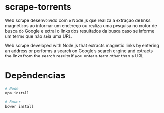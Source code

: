 # scrape-torrents

Web scrape desenvolvido com o Node.js que realiza a extração de links magnéticos ao informar um endereço ou realiza uma pesquisa no motor de busca do Google e extrai o links dos resultados da busca caso se informe um termo que não seja uma URL.

Web scrape developed with Node.js that extracts magnetic links by entering an address or performs a search on Google's search engine and extracts the links from the search results if you enter a term other than a URL.

# Depêndencias 

```sh
# Node
npm install
```
```sh
# Bower
bower install
```
